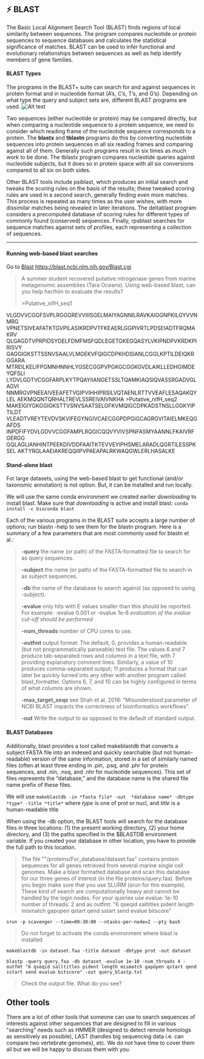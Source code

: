 ## ⚡ **BLAST**
The Basic Local Alignment Search Tool (BLAST) finds regions of local similarity between sequences. The program compares nucleotide or protein sequences to sequence databases and calculates the statistical significance of matches. BLAST can be used to infer functional and evolutionary relationships between sequences as well as help identify members of gene families.

#### BLAST Types

The programs in the BLAST+ suite can search for and against sequences in protein format  and in nucleotide format (A’s, C’s, T’s, and G’s). Depending on what type the query and subject sets are, different BLAST programs are used.
![Alt text](images/blast_types.png)

Two sequences (either nucleotide or protein) may be compared directly, but when comparing a nucleotide sequence to a protein sequence, we need to consider which reading frame of the nucleotide sequence corresponds to a protein. The **blastx** and **tblastn** programs do this by converting nucleotide sequences into protein sequences in all six reading frames and comparing against all of them. Generally such programs result in six times as much work to be done. The tblastx program compares nucleotide queries against nucleotide subjects, but it does so in protein space with all six conversions compared to all six on both sides.

Other  BLAST tools include psiblast, which produces an initial search and tweaks the scoring rules on the basis of the results; these tweaked scoring rules are used in a second search, generally finding even more matches. This process is repeated as many times as the user wishes, with more dissimilar matches being revealed in later iterations. The deltablast program considers a precomputed database of scoring rules for different types of commonly found (conserved) sequences. Finally, rpsblast searches for sequence matches against sets of profiles, each representing a collection of sequences.


----------
#### Running web-based blast searches


Go to [Blast](https://blast.ncbi.nlm.nih.gov/Blast.cgi)
https://blast.ncbi.nlm.nih.gov/Blast.cgi

>A summer student recovered putative nitrogenase genes from marine metagenomic assemblies (Tara Oceans). Using web-based blast, can you help her/him to evaluate the results?
>
>\>Putative_nifH_seq1
>
VLGDVVCGGFSVPLRGGGREVVIIISGELMAIYAGNNILRAVKAIGGNPKILGYVVNMRG
VPNETSIVEAFATKTGVPILASIKRDPVTFKEAERLGGPIVRTLPDSEIADTFRQMAKRV
QLGAGDTVPRPIDSYDELFDMFMSFQDLEGETGKEGQASYLVKIPNDPVKRDKPIRISVY
GAGGIGKSTTSSNVSAALVLMGEKVFQIGCDPKHDSIANLCGGLKPTILDEIQKRGGARA
MTREILKELIFPGMNHNNHLYGSECGGPVPGKGCGGKGVDLAIKLLEDHGIMDEYQFSLI
LYDVLGDTVCGGFARPLKYTPQAYIIANGETSSLTQAMKIAQSIQVASSRGADVGLAGVI
NNMRGVPNEEAIVEEAFETVGIPVIHHIPRSILVQTAENLRTTVVEAFLESAQAKQYLEL
AEKMQQNTQRHALTREVLSSREIVAIVNKHA
\>Putative_nifH_seq2
MAKEIGIYGKGGIGKSTTVSNVSAATSELGFKVMQIGCDPKADSTNSLLGGKYIPTILDT
VLEADTVREYTEVDVSKVIFEGYNGIVCAECGGPDPGIGCAGRGVITAIELMKEQGAFDS
INPDFIFYDVLGDVVCGGFAMPLRQGICQQVYVIVSPNFASMYAANNLFKAIVRFGERGG
GQLAGLIANHINTPEEKDIVDDFAAITKTEVVEYIPHSMELARADLQGRTILESSPKSEL
AKTYRGLAAEIAKREQQIIPVPAEAPALRKWAQGWLERLHASALKE


#### Stand-alone blast
For large datasets, using the web-based blast to get functional (and/or taxonomic annotation) is not option. But, it can be installed and run locally.

We will use the same conda environment we created earlier *downloading* to install blast. Make sure that *downloading* is active and install blast:
```conda install -c bioconda blast```

Each of the various programs in the BLAST suite accepts a large number of options; run blastn -help to see them for the blastn program. Here is a summary of a few parameters that are most commonly used for blastn et al.:

> **-query**
	the name (or path) of the FASTA-formatted file to search for as query sequences.
>
>**-subject**
	the name (or path) of the FASTA-formatted file to search in as subject sequences.
>
> **-db** <database name>
    the name of the database to search against (as opposed to using -subject).
>
>**-evalue**
	only hits with E values smaller than this should be reported. For example: -evalue 0.001 or -evalue 1e-6 *evaluation of the evalue cut-off should be performed*
>
> **-num_threads** <integer>
    number of CPU cores to use.
>
>**-outfmt**
>	output format: The default, 0, provides a human-readable (but not programmatically parseable) text file. The values 6 and 7 produce tab-separated rows and columns in a text file, with 7 providing explanatory comment lines. Similarly, a value of 10 produces comma-separated output; 11 produces a format that can later be quickly turned into any other with another program called blast_formatter. Options 6, 7, and 10 can be highly configured in terms of what columns are shown.
>
>**-max_target_seqs**
	see Shah et al, 2018: "Misunderstood parameter of NCBI BLAST impacts the correctness of bioinformatics workflows"
>
>**-out**
Write the output to as opposed to the default of standard output.

#### BLAST Databases
Additionally, blast provides a tool called makeblastdb that converts a subject FASTA file into an indexed and quickly searchable (but not human-readable) version of the same information, stored in a set of similarly named files (often at least three ending in .pin, .psq, and .phr for protein sequences, and .nin, .nsq, and .nhr for nucleotide sequences). This set of files represents the “database,” and the database name is the shared file name prefix of these files.

We will use
```makeblastdb -in *fasta file* -out  *database name* -dbtype *type* -title *title*```  where *type* is one of prot or nucl, and *title* is a human-readable title

When using the -db option, the BLAST tools will search for the database files in three locations: (1) the present working directory, (2) your home directory, and (3) the paths specified in the $BLASTDB environment variable. If you created your database in other location, you have to provide the full path to this location.

>The file ""/proteins/For_database/dataset.faa"  contains protein sequences for all genes retrieved from several marine single cell genomes. Make a blast formatted database and scan this database for our three genes of interest (in the file proteins/query.faa). Before you begin make sure that you use SLURM (srun for this example). These kind of search are computationally heavy and cannot be handled by the login nodes.
For your queries use
evalue: 1e-10
number of threads: 2
and as outfmt: "6 qseqid salltitles pident length mismatch gapopen qstart qend sstart send evalue bitscore"

```srun -p scavenger --time=00:30:00 --ntasks-per-node=2 --pty bash```

> Do not forget to activate the conda environment where blast is installed

```makeblastdb -in dataset.faa -title dataset -dbtype prot -out dataset```


```blastp -query query.faa -db dataset -evalue 1e-10 -num_threads 4 -outfmt "6 qseqid salltitles pident length mismatch gapopen qstart qend sstart send evalue bitscore" -out query_blastp.txt```

>Check the output file. What do you see?

## Other tools
There are a lot of other tools that someone can use to search sequences of interests against other sequences that are designed to fill in various "searching" needs such as HMMER (designed to detect remote homologs as sensitively as possible), LAST (handles big sequencing data i.e. can compare two vertebrate genomes), etc. We do not have time to cover them all but we will be happy to discuss them with you.
